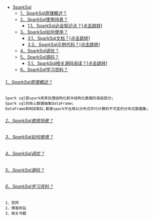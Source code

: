 
* [SparkSql]()
    - [1、SparkSql原理概述？]()
    - [2、SparkSql使用场景？]()
        - [1.1、SparkSql必会知识点？[点击跳转]](../bigdata-project/src/main/doc/sparksql.md)
    - [3、SparkSql如何使用？]()
        - [3.1、SparkSql文档？[点击跳转]](src/main/doc)
        - [3.2、SparkSql示例代码？[点击跳转]](src/main/scala/com/libin/etl)
    - [4、SparkSql调优？]()
    - [5、SparkSql源码？]()
        - [5.1、SparkSql相关源码阅读？[点击跳转]](src/main/scala/com/libin/source)
    - [6、SparkSql学习资料？]()

###### [1、SparkSql原理概述？]()
    Spark sql是spark用来处理结构化和半结构化数据的高级部分;
    Spark sql的核心数据抽象DataFrame;
    DataFrame和RDD类似,都是spark平台用以分布式并行计算的不可变的分布式数据集;    

###### [2、SparkSql使用场景？]()

###### [3、SparkSql如何使用？]()

###### [4、SparkSql调优？]()

###### [5、SparkSql源码？]()

###### [6、SparkSql学习资料？]()
    1、官网
    2、博客网站
    3、相关书籍
